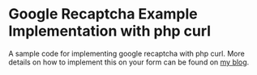 # Google Recaptcha Example Implementation with php curl
A sample code for implementing google recaptcha with php curl. More details on how to implement this on your form can be found on <a href="https://abdulawal.com/google-recaptcha-example-implementation-php-curl/" target="_blank">my blog</a>.


